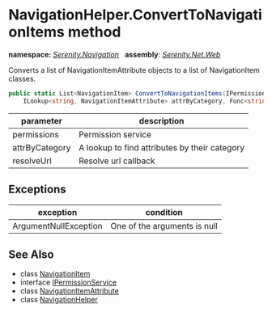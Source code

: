 # NavigationHelper.ConvertToNavigationItems method
**namespace:** *[Serenity.Navigation](../../README.md#serenity.navigation-namespace)*   **assembly**: *[Serenity.Net.Web](../../README.md)*

Converts a list of NavigationItemAttribute objects to a list of NavigationItem classes.

```csharp
public static List<NavigationItem> ConvertToNavigationItems(IPermissionService permissions, 
    ILookup<string, NavigationItemAttribute> attrByCategory, Func<string, string> resolveUrl)
```

| parameter | description |
| --- | --- |
| permissions | Permission service |
| attrByCategory | A lookup to find attributes by their category |
| resolveUrl | Resolve url callback |

## Exceptions

| exception | condition |
| --- | --- |
| ArgumentNullException | One of the arguments is null |

## See Also

* class [NavigationItem](../Serenity.Net.Core/../NavigationItem.md)
* interface [IPermissionService](../Serenity.Net.Core/../../Serenity.Abstractions/IPermissionService.md)
* class [NavigationItemAttribute](../Serenity.Net.Core/../NavigationItemAttribute.md)
* class [NavigationHelper](../NavigationHelper.md)
